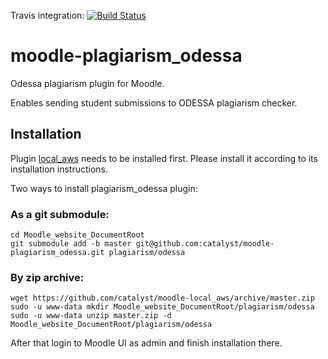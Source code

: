Travis integration: [![Build Status](https://travis-ci.org/catalyst/moodle-plagiarism_odessa.svg?branch=master)](https://travis-ci.org/catalyst/moodle-plagiarism_odessa)

# moodle-plagiarism_odessa

Odessa plagiarism plugin for Moodle.
 
Enables sending student submissions to ODESSA plagiarism checker.

## Installation

Plugin [local_aws](https://github.com/catalyst/moodle-local_aws) needs to be installed first. Please install it according to its installation instructions.

Two ways to install plagiarism_odessa plugin:
### As a git submodule:
```
cd Moodle_website_DocumentRoot 
git submodule add -b master git@github.com:catalyst/moodle-plagiarism_odessa.git plagiarism/odessa
```

### By zip archive:
```
wget https://github.com/catalyst/moodle-local_aws/archive/master.zip
sudo -u www-data mkdir Moodle_website_DocumentRoot/plagiarism/odessa
sudo -u www-data unzip master.zip -d Moodle_website_DocumentRoot/plagiarism/odessa
```

After that login to Moodle UI as admin and finish installation there.
